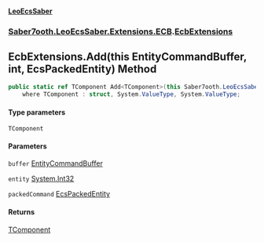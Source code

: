 #### [LeoEcsSaber](index.md 'index')
### [Saber7ooth.LeoEcsSaber.Extensions.ECB](Saber7ooth.LeoEcsSaber.Extensions.ECB.md 'Saber7ooth.LeoEcsSaber.Extensions.ECB').[EcbExtensions](EcbExtensions.md 'Saber7ooth.LeoEcsSaber.Extensions.ECB.EcbExtensions')

## EcbExtensions.Add<TComponent>(this EntityCommandBuffer, int, EcsPackedEntity) Method

```csharp
public static ref TComponent Add<TComponent>(this Saber7ooth.LeoEcsSaber.Extensions.ECB.EntityCommandBuffer buffer, int entity, out Saber7ooth.LeoEcsSaber.EcsPackedEntity packedCommand)
    where TComponent : struct, System.ValueType, System.ValueType;
```
#### Type parameters

<a name='Saber7ooth.LeoEcsSaber.Extensions.ECB.EcbExtensions.Add_TComponent_(thisSaber7ooth.LeoEcsSaber.Extensions.ECB.EntityCommandBuffer,int,Saber7ooth.LeoEcsSaber.EcsPackedEntity).TComponent'></a>

`TComponent`
#### Parameters

<a name='Saber7ooth.LeoEcsSaber.Extensions.ECB.EcbExtensions.Add_TComponent_(thisSaber7ooth.LeoEcsSaber.Extensions.ECB.EntityCommandBuffer,int,Saber7ooth.LeoEcsSaber.EcsPackedEntity).buffer'></a>

`buffer` [EntityCommandBuffer](EntityCommandBuffer.md 'Saber7ooth.LeoEcsSaber.Extensions.ECB.EntityCommandBuffer')

<a name='Saber7ooth.LeoEcsSaber.Extensions.ECB.EcbExtensions.Add_TComponent_(thisSaber7ooth.LeoEcsSaber.Extensions.ECB.EntityCommandBuffer,int,Saber7ooth.LeoEcsSaber.EcsPackedEntity).entity'></a>

`entity` [System.Int32](https://docs.microsoft.com/en-us/dotnet/api/System.Int32 'System.Int32')

<a name='Saber7ooth.LeoEcsSaber.Extensions.ECB.EcbExtensions.Add_TComponent_(thisSaber7ooth.LeoEcsSaber.Extensions.ECB.EntityCommandBuffer,int,Saber7ooth.LeoEcsSaber.EcsPackedEntity).packedCommand'></a>

`packedCommand` [EcsPackedEntity](EcsPackedEntity.md 'Saber7ooth.LeoEcsSaber.EcsPackedEntity')

#### Returns
[TComponent](EcbExtensions.Add_TComponent_(thisEntityCommandBuffer,int,EcsPackedEntity).md#Saber7ooth.LeoEcsSaber.Extensions.ECB.EcbExtensions.Add_TComponent_(thisSaber7ooth.LeoEcsSaber.Extensions.ECB.EntityCommandBuffer,int,Saber7ooth.LeoEcsSaber.EcsPackedEntity).TComponent 'Saber7ooth.LeoEcsSaber.Extensions.ECB.EcbExtensions.Add<TComponent>(this Saber7ooth.LeoEcsSaber.Extensions.ECB.EntityCommandBuffer, int, Saber7ooth.LeoEcsSaber.EcsPackedEntity).TComponent')
